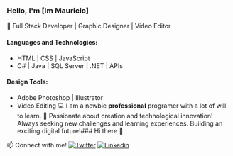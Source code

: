 ### Hello, I'm [Im Mauricio]

🚀 Full Stack Developer | Graphic Designer | Video Editor 

#### Languages and Technologies:
- HTML | CSS | JavaScript
- C# | Java | SQL Server | .NET | APIs

#### Design Tools:
- Adobe Photoshop | Illustrator
- Video Editing
💻 I am a ~~newbie~~ **professional** programer with a lot of will to learn.
🌟 Passionate about creation and technological innovation! Always seeking new challenges and learning experiences. Building an exciting digital future!### Hi there 👋

📫 Connect with me! [![Twitter](https://img.shields.io/badge/Twitter-@ElVacah-1DA1F2?style=for-the-badge&logo=twitter&logoColor=white&labelColor=101010)](https://twitter.com/ElVacah)
[![Linkedin](https://img.shields.io/badge/LinkedIn-0077B5?style=for-the-badge&logo=linkedin&logoColor=white)](https://www.linkedin.com/in/mauricio-vacarezza-1b5b48286/)
<b/>
